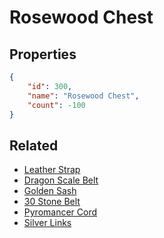 # Rosewood Chest

<no description available>

## Properties

```json
{
    "id": 300,
    "name": "Rosewood Chest",
    "count": -100
}
```

## Related

- [Leather Strap](../items/8500-leather-strap.md)
- [Dragon Scale Belt](../items/8501-dragon-scale-belt.md)
- [Golden Sash](../items/8502-golden-sash.md)
- [30 Stone Belt](../items/8503-30-stone-belt.md)
- [Pyromancer Cord](../items/8504-pyromancer-cord.md)
- [Silver Links](../items/8505-silver-links.md)

